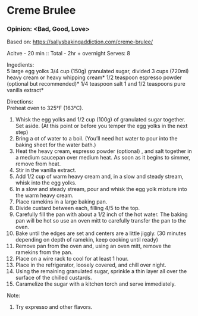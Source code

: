 # Creme Brulee
### Opinion: <Bad, Good, Love>

Based on: https://sallysbakingaddiction.com/creme-brulee/  

Acitve - 20 min :: Total - 2hr + overnight
Serves: 8 

Ingedients:  
5 large egg yolks
3/4 cup (150g) granulated sugar, divided
3 cups (720ml) heavy cream or heavy whipping cream*
1/2 teaspoon espresso powder (optional but recommended)*
1/4 teaspoon salt
1 and 1/2 teaspoons pure vanilla extract*

Directions:  
Preheat oven to 325°F (163°C).
1. Whisk the egg yolks and 1/2 cup (100g) of granulated sugar together. Set aside. (At this point or before you temper the egg yolks in the next step) 
2. Bring a ot of water to a boil. (You’ll need hot water to pour into the baking sheet for the water bath.)
3. Heat the heavy cream, espresso powder (optional) , and salt together in a medium saucepan over medium heat. As soon as it begins to simmer, remove from heat. 
4. Stir in the vanilla extract. 
5. Add 1/2 cup of warm heavy cream and, in a slow and steady stream, whisk into the egg yolks. 
6. In a slow and steady stream, pour and whisk the egg yolk mixture into the warm heavy cream.
7. Place ramekins in a large baking pan. 
8. Divide custard between each, filling 4/5 to the top. 
9. Carefully fill the pan with about a 1/2 inch of the hot water. The baking pan will be hot so use an oven mitt to carefully transfer the pan to the oven.
10. Bake until the edges are set and centers are a little jiggly. (30 minutes depending on depth of ramekin, keep cooking until ready)
11. Remove pan from the oven and, using an oven mitt, remove the ramekins from the pan.
12. Place on a wire rack to cool for at least 1 hour. 
13. Place in the refrigerator, loosely covered, and chill over night.
14. Using the remaining granulated sugar, sprinkle a thin layer all over the surface of the chilled custards. 
15. Caramelize the sugar with a kitchen torch and serve immediately.


Note:
1. Try expresso and other flavors.
